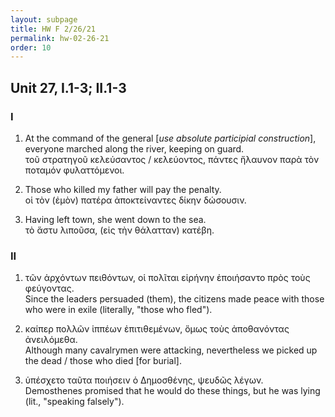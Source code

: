 ```yaml
---
layout: subpage
title: HW F 2/26/21
permalink: hw-02-26-21
order: 10
---
```


## Unit 27, I.1-3; II.1-3

### I

1. At the command of the general [*use absolute participial construction*], everyone marched along the river, keeping on guard.  
τοῦ στρατηγοῦ κελεύσαντος / κελεύοντος, πάντες ἤλαυνον παρὰ τὸν ποταμόν φυλαττόμενοι.

2. Those who killed my father will pay the penalty.  
οἱ τὸν (ἐμὸν) πατέρα ἀποκτείναντες δίκην δώσουσιν.

3. Having left town, she went down to the sea.  
τὸ ἅστυ λιποῦσα, (εἰς τὴν θάλατταν) κατέβη.

### II

1. τῶν ἀρχόντων πειθόντων, οἱ πολῖται εἰρήνην ἐποιήσαντο πρὸς τοὺς φεύγοντας.  
Since the leaders persuaded (them), the citizens made peace with those who were in exile (literally, "those who fled").

2. καίπερ πολλῶν ἱππέων ἐπιτιθεμένων, ὅμως τοὺς ἀποθανόντας ἀνειλόμεθα.  
Although many cavalrymen were attacking, nevertheless we picked up the dead / those who died [for burial].

3. ὑπέσχετο ταῦτα ποιήσειν ὁ Δημοσθένης, ψευδῶς λέγων.  
Demosthenes promised that he would do these things, but he was lying (lit., "speaking falsely").
